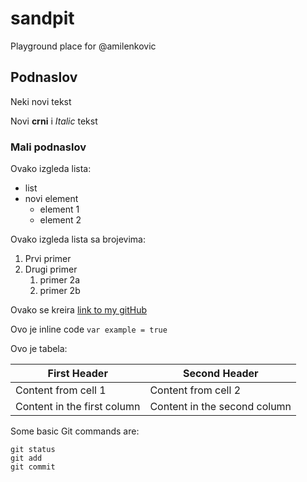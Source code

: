 # sandpit
Playground place for @amilenkovic
## Podnaslov
Neki novi tekst

Novi **crni** i _Italic_ tekst

### Mali podnaslov

Ovako izgleda lista:

- list
- novi element
  * element 1
  * element 2

Ovako izgleda lista sa brojevima:
1. Prvi primer
1. Drugi primer
   1. primer 2a
   1. primer 2b


Ovako se kreira [link to my gitHub](https://amilenkovic.github.io/)

Ovo je inline code `var example = true` 

Ovo je tabela:

First Header | Second Header
------------ | -------------
Content from cell 1 | Content from cell 2
Content in the first column | Content in the second column


Some basic Git commands are:
```
git status
git add
git commit
```
